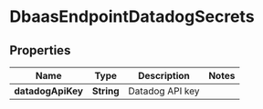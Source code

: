 

# DbaasEndpointDatadogSecrets


## Properties

| Name | Type | Description | Notes |
|------------ | ------------- | ------------- | -------------|
|**datadogApiKey** | **String** | Datadog API key |  |




